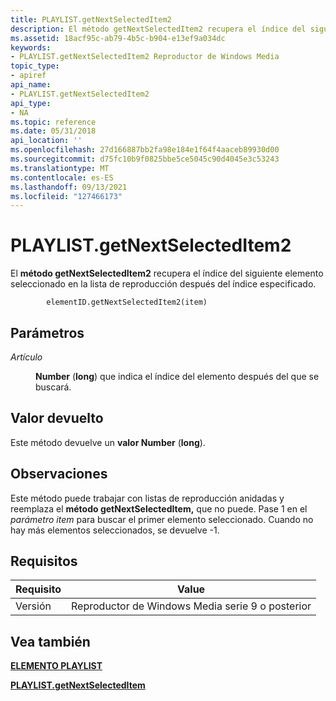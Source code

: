 ```yaml
---
title: PLAYLIST.getNextSelectedItem2
description: El método getNextSelectedItem2 recupera el índice del siguiente elemento seleccionado en la lista de reproducción después del índice especificado.
ms.assetid: 18acf95c-ab79-4b5c-b904-e13ef9a034dc
keywords:
- PLAYLIST.getNextSelectedItem2 Reproductor de Windows Media
topic_type:
- apiref
api_name:
- PLAYLIST.getNextSelectedItem2
api_type:
- NA
ms.topic: reference
ms.date: 05/31/2018
api_location: ''
ms.openlocfilehash: 27d166887bb2fa98e184e1f64f4aaceb89930d00
ms.sourcegitcommit: d75fc10b9f0825bbe5ce5045c90d4045e3c53243
ms.translationtype: MT
ms.contentlocale: es-ES
ms.lasthandoff: 09/13/2021
ms.locfileid: "127466173"
---
```

# <a name="playlistgetnextselecteditem2"></a>PLAYLIST.getNextSelectedItem2

El **método getNextSelectedItem2** recupera el índice del siguiente elemento seleccionado en la lista de reproducción después del índice especificado.

``` syntax
        elementID.getNextSelectedItem2(item)
```

## <a name="parameters"></a>Parámetros

<dl> <dt>

<span id="item"></span><span id="ITEM"></span>*Artículo*
</dt> <dd>

**Number** (**long**) que indica el índice del elemento después del que se buscará.

</dd> </dl>

## <a name="return-value"></a>Valor devuelto

Este método devuelve un **valor Number** (**long**).

## <a name="remarks"></a>Observaciones

Este método puede trabajar con listas de reproducción anidadas y reemplaza el **método getNextSelectedItem,** que no puede. Pase 1 en el *parámetro item* para buscar el primer elemento seleccionado. Cuando no hay más elementos seleccionados, se devuelve -1.

## <a name="requirements"></a>Requisitos



| Requisito | Value |
|--------------------|---------------------------------------------------|
| Versión<br/> | Reproductor de Windows Media serie 9 o posterior<br/> |



## <a name="see-also"></a>Vea también

<dl> <dt>

[**ELEMENTO PLAYLIST**](playlist-element.md)
</dt> <dt>

[**PLAYLIST.getNextSelectedItem**](playlist-getnextselecteditem.md)
</dt> </dl>

 

 





